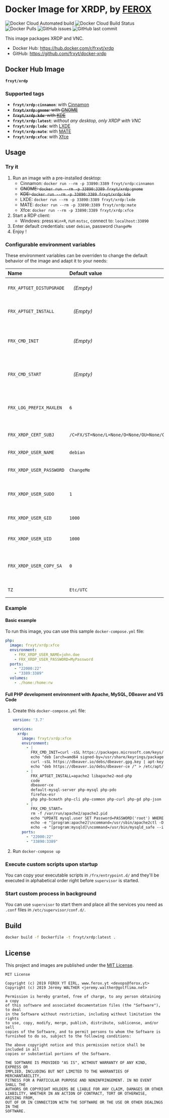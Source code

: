 # Docker Image for XRDP, by [FEROX](https://ferox.yt)

![Docker Cloud Automated build](https://img.shields.io/docker/cloud/automated/frxyt/xrdp.svg)
![Docker Cloud Build Status](https://img.shields.io/docker/cloud/build/frxyt/xrdp.svg)
![Docker Pulls](https://img.shields.io/docker/pulls/frxyt/xrdp.svg)
![GitHub issues](https://img.shields.io/github/issues/frxyt/docker-xrdp.svg)
![GitHub last commit](https://img.shields.io/github/last-commit/frxyt/docker-xrdp.svg)

This image packages XRDP and VNC.

* Docker Hub: https://hub.docker.com/r/frxyt/xrdp
* GitHub: https://github.com/frxyt/docker-xrdp

## Docker Hub Image

**`frxyt/xrdp`**

### Supported tags

* **`frxyt/xrdp:cinnamon`**: with [Cinnamon](http://developer.linuxmint.com/projects/cinnamon-projects.html)
* ~~**`frxyt/xrdp:gnome`**: with [GNOME](https://www.gnome.org/)~~
* ~~**`frxyt/xrdp:kde`**: with [KDE](https://kde.org/)~~
* **`frxyt/xrdp:latest`**: *without any desktop, only XRDP with VNC*
* **`frxyt/xrdp:lxde`**: with [LXDE](https://lxde.org/)
* **`frxyt/xrdp:mate`**: with [MATE](https://mate-desktop.org/)
* **`frxyt/xrdp:xfce`**: with [Xfce](https://www.xfce.org/)

## Usage

### Try it

1. Run an image with a pre-installed desktop:
   * Cinnamon: `docker run --rm -p 33890:3389 frxyt/xrdp:cinnamon`
   * ~~GNOME: `docker run --rm -p 33890:3389 frxyt/xrdp:gnome`~~
   * ~~KDE: `docker run --rm -p 33890:3389 frxyt/xrdp:kde`~~
   * LXDE: `docker run --rm -p 33890:3389 frxyt/xrdp:lxde`
   * MATE: `docker run --rm -p 33890:3389 frxyt/xrdp:mate`
   * Xfce: `docker run --rm -p 33890:3389 frxyt/xrdp:xfce`
1. Start a RDP client:
   * Windows: press `Win+R`, run `mstsc`, connect to: `localhost:33890`
1. Enter default credentials: user `debian`, password `ChangeMe`
1. Enjoy !

### Configurable environment variables

These environment variables can be overriden to change the default behavior of the image and adapt it to your needs:

| Name                     | Default value                                       | Example                                          | Description
| :------------------------| :-------------------------------------------------- | :----------------------------------------------- | :----------
| `FRX_APTGET_DISTUPGRADE` | ` ` *(Empty)*                                       | `1`                                              | Update installed packages
| `FRX_APTGET_INSTALL`     | ` ` *(Empty)*                                       | `midori terminator`                              | Packages to install with `apt-get`
| `FRX_CMD_INIT`           | ` ` *(Empty)*                                       | `echo 'Hello World !'`                           | Command to run before anything else
| `FRX_CMD_START`          | ` ` *(Empty)*                                       | `echo 'Hello World !'`                           | Command to run before starting services
| `FRX_LOG_PREFIX_MAXLEN`  | `6`                                                 | `10`                                             | Maximum length of prefix displayed in logs
| `FRX_XRDP_CERT_SUBJ`     | `/C=FX/ST=None/L=None/O=None/OU=None/CN=localhost`  | `/C=FR/ST=67/L=SXB/O=FRXYT/OU=IT/CN=xrdp.frx.yt` | XRDP certificate subject
| `FRX_XRDP_USER_NAME`     | `debian`                                            | `john.doe`                                       | Default user name
| `FRX_XRDP_USER_PASSWORD` | `ChangeMe`                                          | `myNOTsecretPassword`                            | Default user password
| `FRX_XRDP_USER_SUDO`     | `1`                                                 | `0`                                              | Add default user to `sudoers` if set to `1`
| `FRX_XRDP_USER_GID`      | `1000`                                              | `33`                                             | Default user ID (UID)
| `FRX_XRDP_USER_UID`      | `1000`                                              | `33`                                             | Default user group ID (GID)
| `FRX_XRDP_USER_COPY_SA`  | `0`                                                 | `1`                                              | Copy default icons to desktop if set to `1`
| `TZ`                     | `Etc/UTC`                                           | `Europe/Paris`                                   | Default time zone

### Example

#### Basic example

To run this image, you can use this sample `docker-compose.yml` file:

```yaml
php:
  image: frxyt/xrdp:xfce
  environment:
    - FRX_XRDP_USER_NAME=john.doe
    - FRX_XRDP_USER_PASSWORD=MyPassword
  ports:
    - "22000:22"
    - "3389:3389"
  volumes:
    - ./home:/home:rw
```

#### Full PHP development environment with Apache, MySQL, DBeaver and VS Code

1. Create this `docker-compose.yml` file:
   ```yaml
   version: '3.7'

   services: 
     xrdp:
       image: frxyt/xrdp:xfce
       environment:
         - |
           FRX_CMD_INIT=curl -sSL https://packages.microsoft.com/keys/microsoft.asc | gpg --dearmor > /usr/share/keyrings/packages.microsoft.gpg
           echo "deb [arch=amd64 signed-by=/usr/share/keyrings/packages.microsoft.gpg] https://packages.microsoft.com/repos/vscode stable main" > /etc/apt/sources.list.d/   vscode.list
           curl -sSL https://dbeaver.io/debs/dbeaver.gpg.key | apt-key add -
           echo "deb https://dbeaver.io/debs/dbeaver-ce /" > /etc/apt/sources.list.d/dbeaver.list
         - |
           FRX_APTGET_INSTALL=apache2 libapache2-mod-php
           code
           dbeaver-ce
           default-mysql-server php-mysql php-pdo
           firefox-esr
           php php-bcmath php-cli php-common php-curl php-gd php-json php-mbstring php-pear php-xdebug php-xml php-zip
         - |
           FRX_CMD_START=
           rm -f /var/run/apache2/apache2.pid
           echo "UPDATE mysql.user SET Password=PASSWORD('root') WHERE User='root'; FLUSH PRIVILEGES;" > /etc/mysql/init.sql
           echo -e "[program:apache2]\ncommand=/usr/sbin/apache2ctl -DFOREGROUND" > /etc/supervisor/conf.d/apache2.conf
           echo -e "[program:mysqld]\ncommand=/usr/bin/mysqld_safe --init-file=/etc/mysql/init.sql" > /etc/supervisor/conf.d/mysqld.conf
       ports:
         - "22000:22"
         - "33890:3389"
   ```
1. Run `docker-compose up`

### Execute custom scripts upon startup

You can copy your executable scripts in `/frx/entrypoint.d/` and they'll be executed in alphabetical order right before `supervisor` is started.

### Start custom process in background

You can use `supervisor` to start them and place all the services you need as `.conf` files in `/etc/supervisor/conf.d/`.

## Build

```sh
docker build -f Dockerfile -t frxyt/xrdp:latest .
```

## License

This project and images are published under the [MIT License](LICENSE).

```
MIT License

Copyright (c) 2019 FEROX YT EIRL, www.ferox.yt <devops@ferox.yt>
Copyright (c) 2019 Jérémy WALTHER <jeremy.walther@golflima.net>

Permission is hereby granted, free of charge, to any person obtaining a copy
of this software and associated documentation files (the "Software"), to deal
in the Software without restriction, including without limitation the rights
to use, copy, modify, merge, publish, distribute, sublicense, and/or sell
copies of the Software, and to permit persons to whom the Software is
furnished to do so, subject to the following conditions:

The above copyright notice and this permission notice shall be included in all
copies or substantial portions of the Software.

THE SOFTWARE IS PROVIDED "AS IS", WITHOUT WARRANTY OF ANY KIND, EXPRESS OR
IMPLIED, INCLUDING BUT NOT LIMITED TO THE WARRANTIES OF MERCHANTABILITY,
FITNESS FOR A PARTICULAR PURPOSE AND NONINFRINGEMENT. IN NO EVENT SHALL THE
AUTHORS OR COPYRIGHT HOLDERS BE LIABLE FOR ANY CLAIM, DAMAGES OR OTHER
LIABILITY, WHETHER IN AN ACTION OF CONTRACT, TORT OR OTHERWISE, ARISING FROM,
OUT OF OR IN CONNECTION WITH THE SOFTWARE OR THE USE OR OTHER DEALINGS IN THE
SOFTWARE.
```
